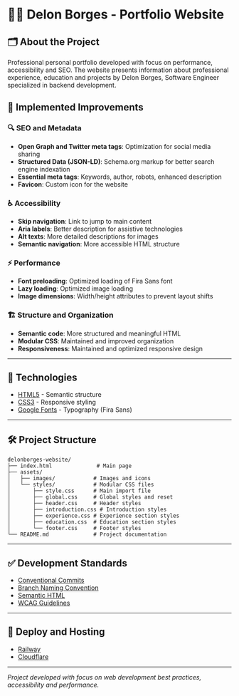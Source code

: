 # 👨‍💻 Delon Borges - Portfolio Website

## 🗂 About the Project

Professional personal portfolio developed with focus on performance, accessibility and SEO. The website presents information about professional experience, education and projects by Delon Borges, Software Engineer specialized in backend development.

## 🚀 Implemented Improvements

### 🔍 SEO and Metadata
- **Open Graph and Twitter meta tags**: Optimization for social media sharing
- **Structured Data (JSON-LD)**: Schema.org markup for better search engine indexation
- **Essential meta tags**: Keywords, author, robots, enhanced description
- **Favicon**: Custom icon for the website

### ♿ Accessibility
- **Skip navigation**: Link to jump to main content
- **Aria labels**: Better description for assistive technologies
- **Alt texts**: More detailed descriptions for images
- **Semantic navigation**: More accessible HTML structure

### ⚡ Performance
- **Font preloading**: Optimized loading of Fira Sans font
- **Lazy loading**: Optimized image loading
- **Image dimensions**: Width/height attributes to prevent layout shifts

### 🏗️ Structure and Organization
- **Semantic code**: More structured and meaningful HTML
- **Modular CSS**: Maintained and improved organization
- **Responsiveness**: Maintained and optimized responsive design

---

## 💾 Technologies

- [HTML5](https://developer.mozilla.org/en-US/docs/Web/HTML) - Semantic structure
- [CSS3](https://developer.mozilla.org/en-US/docs/Web/CSS) - Responsive styling
- [Google Fonts](https://fonts.google.com/) - Typography (Fira Sans)

---

## 🛠️ Project Structure

```
delonborges-website/
├── index.html              # Main page
├── assets/
│   ├── images/            # Images and icons
│   └── styles/            # Modular CSS files
│       ├── style.css      # Main import file
│       ├── global.css     # Global styles and reset
│       ├── header.css     # Header styles
│       ├── introduction.css # Introduction styles
│       ├── experience.css # Experience section styles
│       ├── education.css  # Education section styles
│       └── footer.css     # Footer styles
└── README.md              # Project documentation
```

---

## ✅ Development Standards

- [Conventional Commits](https://www.conventionalcommits.org/en/v1.0.0/)
- [Branch Naming Convention](https://deepsource.io/blog/git-branch-naming-conventions/)
- [Semantic HTML](https://developer.mozilla.org/en-US/docs/Web/HTML/Element)
- [WCAG Guidelines](https://www.w3.org/WAI/WCAG21/quickref/)

---

## 🚀 Deploy and Hosting

- [Railway](https://railway.com/)
- [Cloudflare](https://www.cloudflare.com)

---

*Project developed with focus on web development best practices, accessibility and performance.*
